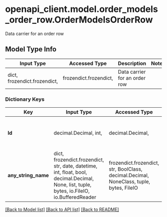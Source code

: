 # openapi_client.model.order_models_order_row.OrderModelsOrderRow

Data carrier for an order row

## Model Type Info
Input Type | Accessed Type | Description | Notes
------------ | ------------- | ------------- | -------------
dict, frozendict.frozendict,  | frozendict.frozendict,  | Data carrier for an order row | 

### Dictionary Keys
Key | Input Type | Accessed Type | Description | Notes
------------ | ------------- | ------------- | ------------- | -------------
**Id** | decimal.Decimal, int,  | decimal.Decimal,  | The unique identifier for this order row | [optional] value must be a 32 bit integer
**any_string_name** | dict, frozendict.frozendict, str, date, datetime, int, float, bool, decimal.Decimal, None, list, tuple, bytes, io.FileIO, io.BufferedReader | frozendict.frozendict, str, BoolClass, decimal.Decimal, NoneClass, tuple, bytes, FileIO | any string name can be used but the value must be the correct type | [optional]

[[Back to Model list]](../../README.md#documentation-for-models) [[Back to API list]](../../README.md#documentation-for-api-endpoints) [[Back to README]](../../README.md)

